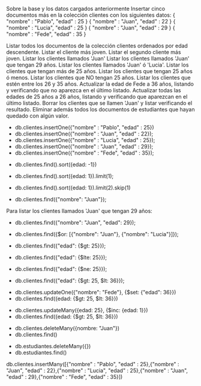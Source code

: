 Sobre la base y los datos cargados anteriormente
Insertar cinco documentos más en la colección clientes con los siguientes datos:
{ "nombre" : "Pablo", "edad" : 25 }
{ "nombre" : "Juan", "edad" : 22 }
{ "nombre" : "Lucia", "edad" : 25 }
{ "nombre" : "Juan", "edad" : 29 }
{ "nombre" : "Fede", "edad" : 35 }

Listar todos los documentos de la colección clientes ordenados por edad descendente.
Listar el cliente más joven.
Listar el segundo cliente más joven.
Listar los clientes llamados 'Juan'
Listar los clientes llamados 'Juan' que tengan 29 años.
Listar los clientes llamados 'Juan' ó 'Lucia'.
Listar los clientes que tengan más de 25 años.
Listar los clientes que tengan 25 años ó menos.
Listar los clientes que NO tengan 25 años.
Listar los clientes que estén entre los 26 y 35 años.
Actualizar la edad de Fede a 36 años, listando y verificando que no aparezca en el último listado.
Actualizar todas las edades de 25 años a 26 años, listando y verificando que aparezcan en el último listado.
Borrar los clientes que se llamen 'Juan' y listar verificando el resultado.
Eliminar además todos los documentos de estudiantes que hayan quedado con algún valor.

- db.clientes.insertOne({"nombre" : "Pablo", "edad" : 25})
- db.clientes.insertOne({"nombre" : "Juan", "edad" : 22});
- db.clientes.insertOne({"nombre" : "Lucia", "edad" : 25});
- db.clientes.insertOne({"nombre" : "Juan", "edad" : 29});
- db.clientes.insertOne({"nombre" : "Fede", "edad" : 35});

<!-- Para listar todos los documentos de la colección "clientes" ordenados por edad descendente: -->
- db.clientes.find().sort({edad: -1})

<!-- Para listar el cliente más joven: -->
- db.clientes.find().sort({edad: 1}).limit(1);

<!-- Para listar el segundo cliente más joven: -->
- db.clientes.find().sort({edad: 1}).limit(2).skip(1)

<!-- Para listar los clientes llamados 'Juan': -->
- db.clientes.find({"nombre": "Juan"});

Para listar los clientes llamados 'Juan' que tengan 29 años:
- db.clientes.find({"nombre": "Juan", "edad": 29});

<!-- Para listar los clientes llamados 'Juan' ó 'Lucia': -->
- db.clientes.find({$or: [{"nombre": "Juan"}, {"nombre": "Lucia"}]});

<!-- Para listar los clientes que tengan más de 25 años: -->
- db.clientes.find({"edad": {$gt: 25}});

<!-- Para listar los clientes que tengan 25 años ó menos: -->
- db.clientes.find({"edad": {$lte: 25}});

<!-- Para listar los clientes que NO tengan 25 años: -->
- db.clientes.find({"edad": {$ne: 25}});

<!-- Para listar los clientes que estén entre los 26 y 35 años: -->
- db.clientes.find({"edad": {$gt: 25, $lt: 36}});

<!-- Para actualizar la edad de Fede a 36 años: -->
- db.clientes.updateOne({"nombre": "Fede"}, {$set: {"edad": 36}})
- db.clientes.find({edad: {$gt: 25, $lt: 36}})

<!-- Actualizar todas las edades de 25 años a 26 años, listando y verificando que aparezcan en el último listado: -->
- db.clientes.updateMany({edad: 25}, {$inc: {edad: 1}})
- db.clientes.find({edad: {$gt: 25, $lt: 36}})

<!-- Borrar los clientes que se llamen 'Juan' y listar verificando el resultado: -->
- db.clientes.deleteMany({nombre: "Juan"})
- db.clientes.find()

<!-- Eliminar además todos los documentos de estudiantes que hayan quedado con algún valor: -->
- db.estudiantes.deleteMany({})
- db.estudiantes.find()

db.clientes.insertMany([{"nombre" : "Pablo", "edad" : 25},{"nombre" : "Juan", "edad" : 22},{"nombre" : "Lucia", "edad" : 25},{"nombre" : "Juan", "edad" : 29},{"nombre" : "Fede", "edad" : 35}])

